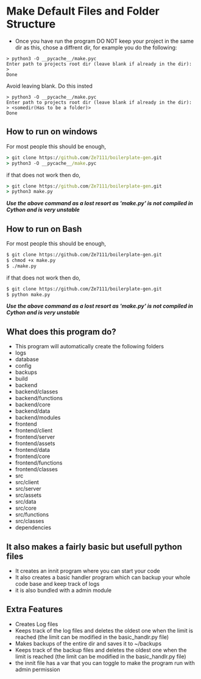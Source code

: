 # Make Default Files and Folder Structure

- Once you have run the program DO NOT keep your project in the same dir as this, chose a diffrent dir, for example you do the following:
```
> python3 -O __pycache__/make.pyc
Enter path to projects root dir (leave blank if already in the dir):
> 
Done
```
Avoid leaving blank. Do this insted
```
> python3 -O __pycache__/make.pyc
Enter path to projects root dir (leave blank if already in the dir):
> <somedir(Has to be a folder)>
Done
```

## How to run on windows
For most people this should be enough,
```cmd
> git clone https://github.com/Ze7111/boilerplate-gen.git
> python3 -O __pycache__/make.pyc
```
if that does not work then do,
```cmd
> git clone https://github.com/Ze7111/boilerplate-gen.git
> python3 make.py
```
***Use the above command as a lost resort as 'make.py' is not compiled in Cython and is very unstable***

## How to run on Bash
For most people this should be enough,
```bash
$ git clone https://github.com/Ze7111/boilerplate-gen.git
$ chmod +x make.py
$ ./make.py
```
if that does not work then do,
```bash
$ git clone https://github.com/Ze7111/boilerplate-gen.git
$ python make.py
```
***Use the above command as a lost resort as 'make.py' is not compiled in Cython and is very unstable***

## What does this program do?
- This program will automatically create the following folders
- logs 
- database 
- config 
- backups 
- build 
- backend 
- backend/classes 
- backend/functions 
- backend/core 
- backend/data 
- backend/modules 
- frontend 
- frontend/client 
- frontend/server 
- frontend/assets 
- frontend/data 
- frontend/core 
- frontend/functions 
- frontend/classes 
- src 
- src/client 
- src/server 
- src/assets 
- src/data 
- src/core 
- src/functions 
- src/classes 
- dependencies 

## It also makes a fairly basic but usefull python files
- It creates an innit program where you can start your code
- It also creates a basic handler program which can backup your whole code base and keep track of logs
- it is also bundled with a admin module

## Extra Features
- Creates Log files
- Keeps track of the log files and deletes the oldest one when the limit is reached (the limit can be modified in the basic_handlr.py file)
- Makes backups of the entire dir and saves it to ~/backups
- Keeps track of the backup files and deletes the oldest one when the limit is reached (the limit can be modified in the basic_handlr.py file)
- the innit file has a var that you can toggle to make the program run with admin permission

